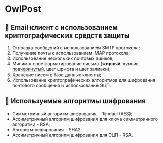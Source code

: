 # OwlPost

## :e-mail: Email клиент с использованием криптографических средств защиты

1. Отправка сообщений с использованием SMTP протокола;
2. Получение почты с использованием IMAP протокола;
3. Использование нескольких почтовых ящиков;
4. Минимальное форматирование письма (**жирный**, *курсив*, <u>подчеркнутый</u>, цвет шрифта и цвет заливки);
5. Хранение писем в базе данных клиента;
6. Использование криптографических алгоритмов для шифрования почтового сообщения и использование ЭЦП.

## :closed_lock_with_key: Используемые алгоритмы шифрования

- Симметричный алгоритм шифрования - Rijndael (AES);
- Ассиметричный алгоритм шифрования для ключа симметричного алгоритма - RSA;
- Алгоритм хеширования - SHA2;
- Ассиметричный алгоритм шифрования для ЭЦП - RSA.